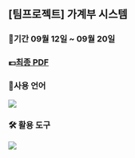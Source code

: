 ## [팀프로젝트] 가계부 시스템

### 📆기간 09월 12일 ~ 09월 20일 

### 💷[최종 PDF](https://github.com/Hyno2/C-project/blob/main/PPT/C%20%EA%B0%80%EA%B3%84%EB%B6%80%20%EC%9D%B4%ED%98%84%EC%98%A4.pdf)

### 📓사용 언어
<img src="https://img.shields.io/badge/c-A8B9CC?style=for-the-badge&#x26;logo=c&logoColor=white"/></a> 

### 🛠 활용 도구
<img src="https://img.shields.io/badge/visualstudio-5C2D91?style=for-the-badge&#x26;logo=visualstudio&logoColor=white"/></a>



